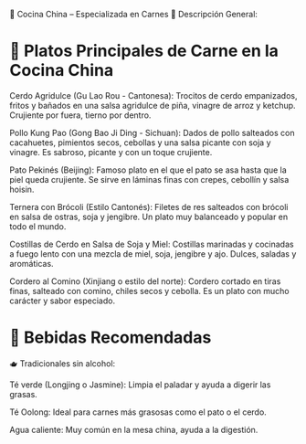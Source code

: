 🐉 Cocina China – Especializada en Carnes
🍜 Descripción General:

# 🥢 Platos Principales de Carne en la Cocina China

Cerdo Agridulce (Gu Lao Rou - Cantonesa):
Trocitos de cerdo empanizados, fritos y bañados en una salsa agridulce de piña, vinagre de arroz y ketchup. Crujiente por fuera, tierno por dentro.

Pollo Kung Pao (Gong Bao Ji Ding - Sichuan):
Dados de pollo salteados con cacahuetes, pimientos secos, cebollas y una salsa picante con soja y vinagre. Es sabroso, picante y con un toque crujiente.

Pato Pekinés (Beijing):
Famoso plato en el que el pato se asa hasta que la piel queda crujiente. Se sirve en láminas finas con crepes, cebollín y salsa hoisin.

Ternera con Brócoli (Estilo Cantonés):
Filetes de res salteados con brócoli en salsa de ostras, soja y jengibre. Un plato muy balanceado y popular en todo el mundo.

Costillas de Cerdo en Salsa de Soja y Miel:
Costillas marinadas y cocinadas a fuego lento con una mezcla de miel, soja, jengibre y ajo. Dulces, saladas y aromáticas.

Cordero al Comino (Xinjiang o estilo del norte):
Cordero cortado en tiras finas, salteado con comino, chiles secos y cebolla. Es un plato con mucho carácter y sabor especiado.

# 🍶 Bebidas Recomendadas
🫖 Tradicionales sin alcohol:

Té verde (Longjing o Jasmine): Limpia el paladar y ayuda a digerir las grasas.

Té Oolong: Ideal para carnes más grasosas como el pato o el cerdo.

Agua caliente: Muy común en la mesa china, ayuda a la digestión.

